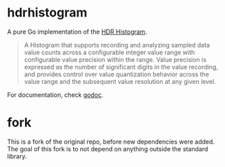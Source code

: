 hdrhistogram
============

A pure Go implementation of the [HDR Histogram](https://github.com/HdrHistogram/HdrHistogram).

> A Histogram that supports recording and analyzing sampled data value counts
> across a configurable integer value range with configurable value precision
> within the range. Value precision is expressed as the number of significant
> digits in the value recording, and provides control over value quantization
> behavior across the value range and the subsequent value resolution at any
> given level.

For documentation, check [godoc](https://pkg.go.dev/github.com/sbunce/hdrhistogram).

fork
====
This is a fork of the original repo, before new dependencies were added. The
goal of this fork is to not depend on anything outside the standard library.

